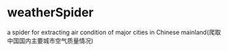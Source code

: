 # weatherSpider
a spider for extracting air condition of major cities in Chinese mainland(爬取中国国内主要城市空气质量情况)
